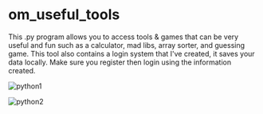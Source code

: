 # om_useful_tools

This .py program allows you to access tools & games that can be very useful and fun such as a calculator, mad libs, array sorter, and guessing game. This tool also contains a login system that I've created, it saves your data locally. Make sure you register then login using the information created.


![python1](https://user-images.githubusercontent.com/73266650/203672639-3440d860-2902-4d69-85c1-1ce8dbd1b731.PNG)

![python2](https://user-images.githubusercontent.com/73266650/203672653-91e20a8e-3ad9-4bf0-8006-6ade055d3f66.PNG)
